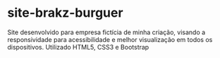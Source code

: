 # site-brakz-burguer
Site desenvolvido para empresa fictícia de minha criação, visando a responsividade para acessibilidade e melhor visualização em todos os dispositivos. Utilizado HTML5, CSS3 e Bootstrap
